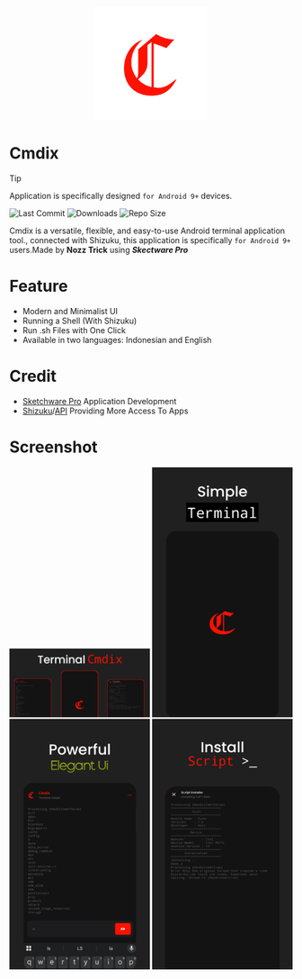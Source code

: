 <div align="center">
  <img src="src/images/cmdix_icon.png" alt="Cmdix Icon App" width="200"/>
</div>

# Cmdix
> [!TIP]
> Application is specifically designed `for Android 9+` devices. 

![Last Commit](https://img.shields.io/github/last-commit/Nozz7z/Cmdix)
![Downloads](https://img.shields.io/github/downloads/Nozz7z/Cmdix/total)
![Repo Size](https://img.shields.io/github/repo-size/Nozz7z/Cmdix
)

Cmdix is a versatile, flexible, and easy-to-use Android terminal application tool., connected with Shizuku, this application is specifically `for Android 9+` users.Made by **Nozz Trick** using **_Skectware Pro_**

# Feature
- Modern and Minimalist UI
- Running a Shell (With Shizuku)
- Run .sh Files with One Click
- Available in two languages: Indonesian and English 

# Credit
- [Sketchware Pro]() Application Development 
- [Shizuku](https://github.com/RikkaApps/Shizuku)/[API](https://github.com/RikkaApps/Shizuku-API) Providing More Access To Apps
# Screenshot
<p align="center">
  <img src="src/images/banners.jpg" alt="Banner Cmdix" width="250"/>
  <img src="src/images/screen1.png" alt="Screenshot 1" width="250"/>
  <img src="src/images/screen2.png" alt="Screenshot 2" width="250"/>
  <img src="src/images/screen3.png" alt="Screenshot 3" width="250"/>
</p>
